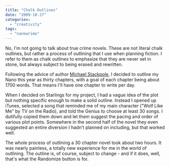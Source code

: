```yaml
---
title: "Chalk Outlines"
date: "2009-10-27"
categories: 
  - "creativity"
tags: 
  - "nanowrimo"
---
```


No, I'm not going to talk about true crime novels. These are not literal chalk outlines, but rather a process of outlining that I use when planning fiction. I refer to them as chalk outlines to emphasize that they are never set in stone, but always subject to being erased and rewritten.

Following the advice of author [Michael Stackpole](http://stormwolf.com), I decided to outline my Nano this year as thirty chapters, with a goal of each chapter being about 1700 words. That means I'll have one chapter to write per day.

When I decided on Starlings for my project, I had a vague idea of the plot but nothing specific enough to make a solid outline. Instead I opened up iTunes, selected a song that reminded me of my main character ("Wolf Like Me" by TV on the Radio), and told the Genius to choose at least 30 songs. I dutifully copied them down and let them suggest the pacing and order of various plot points. Somewhere in the second half of the novel they even suggested an entire diversion I hadn't planned on including, but that worked well.

The whole process of outlining a 30 chapter novel took about two hours. It was nearly painless, a totally new experience for me in the world of outlining. The outline is, of course, subject to change - and if it does, well, that's what the Randomize button is for.
